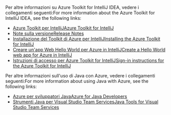 <span data-ttu-id="6de94-101">Per altre informazioni su Azure Toolkit for IntelliJ IDEA, vedere i collegamenti seguenti:</span><span class="sxs-lookup"><span data-stu-id="6de94-101">For more information about the Azure Toolkit for IntelliJ IDEA, see the following links:</span></span> 

* [<span data-ttu-id="6de94-102">Azure Toolkit per IntelliJ</span><span class="sxs-lookup"><span data-stu-id="6de94-102">Azure Toolkit for IntelliJ</span></span>](../intellij/azure-toolkit-for-intellij.md) 
* [<span data-ttu-id="6de94-103">Note sulla versione</span><span class="sxs-lookup"><span data-stu-id="6de94-103">Release Notes</span></span>](https://github.com/Microsoft/azure-tools-for-java/releases) 
* [<span data-ttu-id="6de94-104">Installazione del Toolkit di Azure per IntelliJ</span><span class="sxs-lookup"><span data-stu-id="6de94-104">Installing the Azure Toolkit for IntelliJ</span></span>](../intellij/azure-toolkit-for-intellij-installation.md) 
* [<span data-ttu-id="6de94-105">Creare un'app Web Hello World per Azure in IntelliJ</span><span class="sxs-lookup"><span data-stu-id="6de94-105">Create a Hello World web app for Azure in IntelliJ</span></span>](../intellij/azure-toolkit-for-intellij-create-hello-world-web-app.md) 
* [<span data-ttu-id="6de94-106">Istruzioni di accesso per Azure Toolkit for IntelliJ</span><span class="sxs-lookup"><span data-stu-id="6de94-106">Sign-in instructions for the Azure Toolkit for IntelliJ</span></span>](../intellij/azure-toolkit-for-intellij-sign-in-instructions.md) 

<span data-ttu-id="6de94-107">Per altre informazioni sull'uso di Java con Azure, vedere i collegamenti seguenti:</span><span class="sxs-lookup"><span data-stu-id="6de94-107">For more information about using Java with Azure, see the following links:</span></span> 

* [<span data-ttu-id="6de94-108">Azure per sviluppatori Java</span><span class="sxs-lookup"><span data-stu-id="6de94-108">Azure for Java Developers</span></span>](https://docs.microsoft.com/java/azure/) 
* [<span data-ttu-id="6de94-109">Strumenti Java per Visual Studio Team Services</span><span class="sxs-lookup"><span data-stu-id="6de94-109">Java Tools for Visual Studio Team Services</span></span>](https://java.visualstudio.com/) 
<!-- TODO: Add URLs for Java in VSCode here --> 
